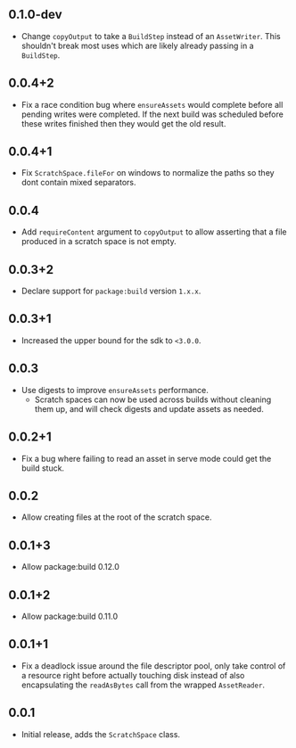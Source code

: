 ## 0.1.0-dev

- Change `copyOutput` to take a `BuildStep` instead of an `AssetWriter`. This
  shouldn't break most uses which are likely already passing in a `BuildStep`.

## 0.0.4+2

- Fix a race condition bug where `ensureAssets` would complete before all
  pending writes were completed. If the next build was scheduled before these
  writes finished then they would get the old result.

## 0.0.4+1

- Fix `ScratchSpace.fileFor` on windows to normalize the paths so they dont
  contain mixed separators.

## 0.0.4

- Add `requireContent` argument to `copyOutput` to allow asserting that a file
  produced in a scratch space is not empty.

## 0.0.3+2

- Declare support for `package:build` version `1.x.x`.

## 0.0.3+1

- Increased the upper bound for the sdk to `<3.0.0`.

## 0.0.3

- Use digests to improve `ensureAssets` performance.
  - Scratch spaces can now be used across builds without cleaning them up, and
    will check digests and update assets as needed.

## 0.0.2+1

- Fix a bug where failing to read an asset in serve mode could get the build
  stuck.

## 0.0.2

- Allow creating files at the root of the scratch space.

## 0.0.1+3

- Allow package:build 0.12.0

## 0.0.1+2

- Allow package:build 0.11.0

## 0.0.1+1

- Fix a deadlock issue around the file descriptor pool, only take control of a
  resource right before actually touching disk instead of also encapsulating
  the `readAsBytes` call from the wrapped `AssetReader`.

## 0.0.1

- Initial release, adds the `ScratchSpace` class.
